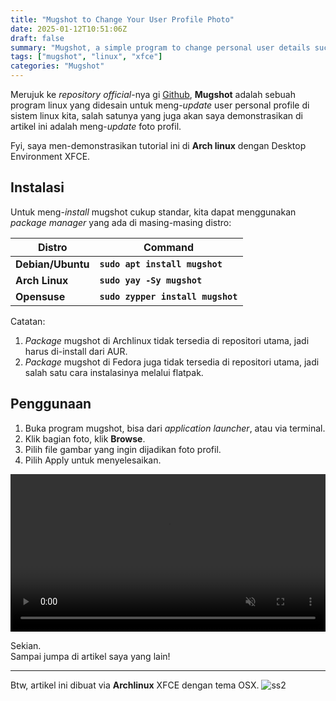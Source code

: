 ```yaml
---
title: "Mugshot to Change Your User Profile Photo"
date: 2025-01-12T10:51:06Z
draft: false
summary: "Mugshot, a simple program to change personal user details such as photo profile."
tags: ["mugshot", "linux", "xfce"]
categories: "Mugshot"
---
```


Merujuk ke _repository official_-nya gi [Github](https://github.com/bluesabre/mugshot), **Mugshot** adalah sebuah program linux yang didesain untuk meng-_update_ user personal profile di sistem linux kita, salah satunya yang juga akan saya demonstrasikan di artikel ini adalah meng-_update_ foto profil. 

Fyi, saya men-demonstrasikan tutorial ini di **Arch linux** dengan Desktop Environment XFCE.

## Instalasi

Untuk meng-_install_ mugshot cukup standar, kita dapat menggunakan _package manager_ yang ada di masing-masing distro:

|       Distro      |                  Command                      |
|       ---         |                   ---                         |
| **Debian/Ubuntu** | **`sudo apt install mugshot`**                |
| **Arch Linux**    | **`sudo yay -Sy mugshot`**                    |
| **Opensuse**      | **`sudo zypper install mugshot`**             |

Catatan:
1. _Package_ mugshot di Archlinux tidak tersedia di repositori utama, jadi harus di-install dari AUR.
2. _Package_ mugshot di Fedora juga tidak tersedia di repositori utama, jadi salah satu cara instalasinya melalui flatpak.

## Penggunaan

1. Buka program mugshot, bisa dari _application launcher_, atau via terminal.
2. Klik bagian foto, klik **Browse**.
3. Pilih file gambar yang ingin dijadikan foto profil.
4. Pilih Apply untuk menyelesaikan.

<video width="100%" controls autoplay loop muted>
  <source src="/mugshot/vid1.mp4" type="video/mp4">
</video>

Sekian.  
Sampai jumpa di artikel saya yang lain!

---

Btw, artikel ini dibuat via **Archlinux** XFCE dengan tema OSX.
![ss2](/mugshot/ss2.png)









